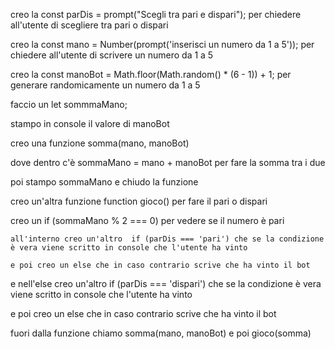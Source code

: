 creo la const parDis = prompt("Scegli tra pari e dispari"); per chiedere all'utente di scegliere tra pari o dispari

creo la const mano = Number(prompt('inserisci un numero da 1 a 5')); per chiedere all'utente di scrivere un numero da 1 a 5

creo la const manoBot = Math.floor(Math.random() * (6 - 1)) + 1; per generare randomicamente un numero da 1 a 5

faccio un let sommmaMano;

stampo in console il valore di manoBot

creo una funzione somma(mano, manoBot)

dove dentro c'è sommaMano = mano + manoBot per fare la somma tra i due

poi stampo sommaMano e chiudo la funzione 

creo un'altra funzione function gioco() per fare il pari o dispari

creo un  if (sommaMano % 2 === 0) per vedere se il numero è pari

    all'interno creo un'altro  if (parDis === 'pari') che se la condizione è vera viene scritto in console che l'utente ha vinto

    e poi creo un else che in caso contrario scrive che ha vinto il bot

e nell'else creo un'altro  if (parDis === 'dispari') che se la condizione è vera viene scritto in console che l'utente ha vinto

e poi creo un else che in caso contrario scrive che ha vinto il bot

fuori dalla funzione chiamo somma(mano, manoBot) e poi gioco(somma)

